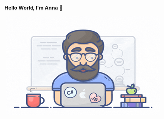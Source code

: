 ### Hello World, I'm Anna  👋

 <img align="right" alt="GIF" src="https://github.com/anantsaini222/anantsaini222/blob/main/developer.gif" width="500" height="320" />
